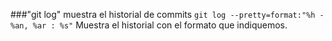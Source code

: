 
###"git log" muestra el historial de commits
`git log --pretty=format:"%h - %an, %ar : %s"`
Muestra el historial con el formato que indiquemos.
